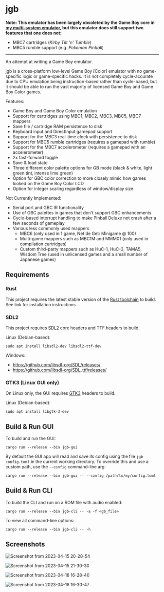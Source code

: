 # jgb

**Note: This emulator has been largely obsoleted by the Game Boy core in [my multi-system emulator](https://github.com/jsgroth/jgenesis), but this emulator does still support two features that one does not:**
* MBC7 cartridges (_Kirby Tilt 'n' Tumble_)
* MBC5 rumble support (e.g. _Pokemon Pinball_)

---

An attempt at writing a Game Boy emulator.

jgb is a cross-platform low-level Game Boy \[Color\] emulator with no game-specific logic or game-specific hacks. It is not completely cycle-accurate due to CPU emulation being instruction-based rather than cycle-based, but it should be able to run the vast majority of licensed Game Boy and Game Boy Color games.

Features:
* Game Boy and Game Boy Color emulation
* Support for cartridges using MBC1, MBC2, MBC3, MBC5, MBC7 mappers
* Save file / cartridge RAM persistence to disk
* Keyboard input and DirectInput gamepad support
* Support for the MBC3 real-time clock with persistence to disk
* Support for MBC5 rumble cartridges (requires a gamepad with rumble)
* Support for the MBC7 accelerometer (requires a gamepad with an accelerometer)
* 2x fast-forward toggle
* Save & load state
* Three different color palette options for GB mode (black & white, light green tint, intense lime green)
* Option for GBC color correction to more closely mimic how games looked on the Game Boy Color LCD
* Option for integer scaling regardless of window/display size

Not Currently Implemented:
* Serial port and GBC IR functionality
* Use of GBC palettes in games that don't support GBC enhancements
* Cycle-based interrupt handling to make Pinball Deluxe not crash after a few seconds of gameplay
* Various less commonly used mappers
  * MBC6 (only used in 1 game, Net de Get: Minigame @ 100)
  * Multi-game mappers such as MBC1M and MMM01 (only used in compilation cartridges)
  * Custom third-party mappers such as HuC-1, HuC-3, TAMA5, Wisdom Tree (used in unlicensed games and a small number of Japanese games)

## Requirements

### Rust

This project requires the latest stable version of the [Rust toolchain](https://doc.rust-lang.org/book/ch01-01-installation.html) to build.
See link for installation instructions.

### SDL2

This project requires [SDL2](https://www.libsdl.org/) core headers and TTF headers to build.

Linux (Debian-based):
```shell
sudo apt install libsdl2-dev libsdl2-ttf-dev
```

Windows:
* https://github.com/libsdl-org/SDL/releases/
* https://github.com/libsdl-org/SDL_ttf/releases/

### GTK3 (Linux GUI only)

On Linux only, the GUI requires [GTK3](https://www.gtk.org/) headers to build.

Linux (Debian-based):
```shell
sudo apt install libgtk-3-dev
```

## Build & Run GUI

To build and run the GUI:
```shell
cargo run --release --bin jgb-gui
```

By default the GUI app will read and save its config using the file `jgb-config.toml` in the current working directory. To override this and use a custom path, use the `--config` command-line arg:
```shell
cargo run --release --bin jgb-gui -- --config /path/to/my/config.toml
```

## Build & Run CLI

To build the CLI and run on a ROM file with audio enabled:
```shell
cargo run --release --bin jgb-cli -- -a -f <gb_file>
```

To view all command-line options:
```shell
cargo run --release --bin jgb-cli -- -h
```

## Screenshots

![Screenshot from 2023-04-15 20-28-54](https://user-images.githubusercontent.com/1137683/232261864-cd2e8b94-ebe9-4d40-bf03-908a864befc3.png)

![Screenshot from 2023-04-15 21-30-30](https://user-images.githubusercontent.com/1137683/232262957-55ee959a-ed83-4cd3-8195-113638c0a974.png)

![Screenshot from 2023-04-18 16-28-40](https://user-images.githubusercontent.com/1137683/232910372-a0db555a-3a04-4bdd-9b43-18dfec88bba1.png)

![Screenshot from 2023-04-18 16-30-47](https://user-images.githubusercontent.com/1137683/232910381-8c904636-baca-4bba-a5cc-f4feaa7e481a.png)
